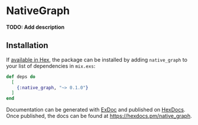 # NativeGraph

**TODO: Add description**

## Installation

If [available in Hex](https://hex.pm/docs/publish), the package can be installed
by adding `native_graph` to your list of dependencies in `mix.exs`:

```elixir
def deps do
  [
    {:native_graph, "~> 0.1.0"}
  ]
end
```

Documentation can be generated with [ExDoc](https://github.com/elixir-lang/ex_doc)
and published on [HexDocs](https://hexdocs.pm). Once published, the docs can
be found at <https://hexdocs.pm/native_graph>.

